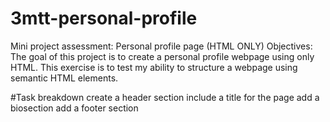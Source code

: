 # 3mtt-personal-profile
Mini project assessment: Personal profile page (HTML ONLY)
Objectives: The goal of this project is to create a personal profile webpage using only HTML. This exercise is to test my ability to structure a webpage using semantic HTML elements.

#Task breakdown
create a header section include a title for the page
add a biosection
add a footer section
